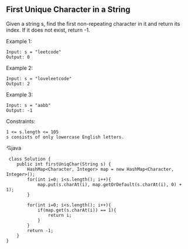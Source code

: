 ## First Unique Character in a String

Given a string s, find the first non-repeating character in it and return its index. If it does not exist, return -1.

 

Example 1:

    Input: s = "leetcode"
    Output: 0
Example 2:

    Input: s = "loveleetcode"
    Output: 2
Example 3:

    Input: s = "aabb"
    Output: -1


Constraints:

    1 <= s.length <= 105
    s consists of only lowercase English letters.
    
 :cupid:java

     class Solution {
        public int firstUniqChar(String s) {
            HashMap<Character, Integer> map = new HashMap<Character, Integer>();
            for(int i=0; i<s.length(); i++){
                map.put(s.charAt(i), map.getOrDefault(s.charAt(i), 0) + 1);
            }

            for(int i=0; i<s.length(); i++){
                if(map.get(s.charAt(i)) == 1){
                    return i;
                }
            }
            return -1;
        }
    }
